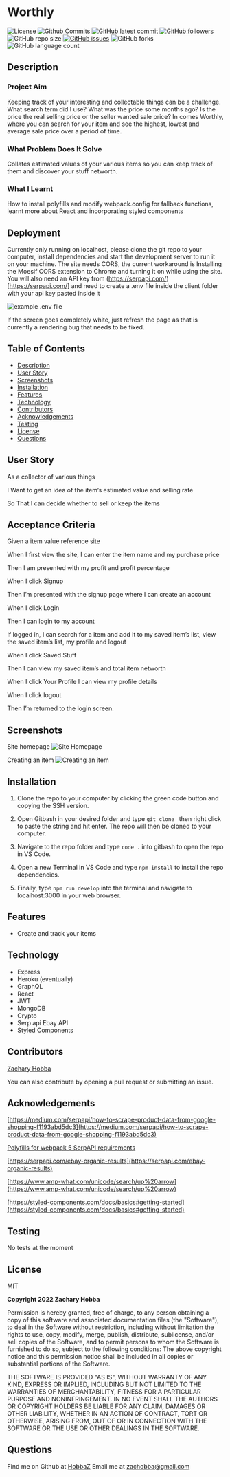 # Worthly

[![License](https://img.shields.io/badge/License-MIT-blue.svg)](https://choosealicense.com/licenses/mit/)
[![Github Commits](https://img.shields.io/github/commit-activity/w/HobbaZ/Project-3-Final-Project)](https://github.com/HobbaZ/Project-3-Final-Project/commits)
[![GitHub latest commit](https://img.shields.io/github/last-commit/HobbaZ/Project-3-Final-Project)](https://github.com/HobbaZ/Project-3-Final-Project/branches)
[![GitHub followers](https://img.shields.io/github/followers/HobbaZ.svg)]()
![GitHub repo size](https://img.shields.io/github/repo-size/HobbaZ/Project-3-Final-Project)
[![GitHub issues](https://img.shields.io/github/issues/HobbaZ/Project-3-Final-Project)](https://img.shields.io/github/issues/HobbaZ/Project-3-Final-Project)
![GitHub forks](https://img.shields.io/github/forks/HobbaZ/Project-3-Final-Project)
![GitHub language count](https://img.shields.io/github/languages/count/HobbaZ/Project-3-Final-Project)

## Description
### Project Aim ###
Keeping track of your interesting and collectable things can be a challenge. What search term did I use? What was the price some months ago? Is the price the real selling price or the seller wanted sale price? In comes Worthly, where you can search for your item and see the highest, lowest and average sale price over a period of time.

### What Problem Does It Solve ###
Collates estimated values of your various items so you can keep track of them and discover your stuff networth.

### What I Learnt ###
How to install polyfills and modify webpack.config for fallback functions, learnt more about React and incorporating styled components

## Deployment
Currently only running on localhost, please clone the git repo to your computer, install dependencies and start the development server to run it on your machine. The site needs CORS, the current workaround is Installing the Moesif CORS extension to Chrome and turning it on while using the site. You will also need an API key from (https://serpapi.com/)[https://serpapi.com/] and need to create a .env file inside the client folder with your api key pasted inside it

![example .env file](client/images/envexample.PNG)

If the screen goes completely white, just refresh the page as that is currently a rendering bug that needs to be fixed.

## Table of Contents
- [Description](#description)
- [User Story](#user-story)
- [Screenshots](#screenshots)
- [Installation](#installation)
- [Features](#features)
- [Technology](#technology)
- [Contributors](#contributors)
- [Acknowledgements](#acknowledgements)
- [Testing](#testing)
- [License](#license)
- [Questions](#questions)

## User Story
As a collector of various things

I Want to get an idea of the item’s estimated value and selling rate

So That I can decide whether to sell or keep the items

## Acceptance Criteria
Given a item value reference site

When I first view the site, I can enter the item name and my purchase price

Then I am presented with my profit and profit percentage

When I click Signup

Then I’m presented with the signup page where I can create an account

When I click Login

Then I can login to my account

If logged in, I can search for a item and add it to my saved item’s list, view the saved item’s list, my profile and logout

When I click Saved Stuff

Then I can view my saved item’s and total item networth

When I click Your Profile I can view my profile details

When I click logout

Then I’m returned to the login screen.

## Screenshots

Site homepage
![Site Homepage](client/images/screencapture-localhost-3000-2022-02-08-12_44_39.png)

Creating an item
![Creating an item](client/images/screencapture-localhost-3000-saved-stuff-2022-02-08-12_42_01.png)

## Installation

1. Clone the repo to your computer by clicking the green code button and copying the SSH version.

2. Open Gitbash in your desired folder and type ```git clone ``` then right click to paste the string and hit enter. The repo will then be cloned to your computer.

3. Navigate to the repo folder and type ```code .``` into gitbash to open the repo in VS Code.

4. Open a new Terminal in VS Code and type ```npm install``` to install the repo dependencies.

5. Finally, type ```npm run develop``` into the terminal and navigate to localhost:3000 in your web browser.

## Features

- Create and track your items

## Technology

- Express
- Heroku (eventually)
- GraphQL
- React
- JWT
- MongoDB
- Crypto
- Serp api Ebay API
- Styled Components

## Contributors
[Zachary Hobba](https://github.com/HobbaZ)

You can also contribute by opening a pull request or submitting an issue.

## Acknowledgements
[https://medium.com/serpapi/how-to-scrape-product-data-from-google-shopping-f1193abd5dc3](https://medium.com/serpapi/how-to-scrape-product-data-from-google-shopping-f1193abd5dc3)

[Polyfills for webpack 5 SerpAPI requirements](https://stackoverflow.com/questions/68707553/uncaught-referenceerror-buffer-is-not-defined)

[https://serpapi.com/ebay-organic-results](https://serpapi.com/ebay-organic-results)

[https://www.amp-what.com/unicode/search/up%20arrow](https://www.amp-what.com/unicode/search/up%20arrow)

[https://styled-components.com/docs/basics#getting-started](https://styled-components.com/docs/basics#getting-started)


## Testing
No tests at the moment

## License
MIT

**Copyright 2022 Zachary Hobba**

Permission is hereby granted, free of charge, to any person obtaining a copy of this software and associated documentation files (the "Software"), to deal in the Software without restriction, including without limitation the rights to use, copy, modify, merge, publish, distribute, sublicense, and/or sell copies of the Software, and to permit persons to whom the Software is furnished to do so, subject to the following conditions:
The above copyright notice and this permission notice shall be included in all copies or substantial portions of the Software.
    
THE SOFTWARE IS PROVIDED "AS IS", WITHOUT WARRANTY OF ANY KIND, EXPRESS OR IMPLIED, INCLUDING BUT NOT LIMITED TO THE WARRANTIES OF MERCHANTABILITY, FITNESS FOR A PARTICULAR PURPOSE AND NONINFRINGEMENT. IN NO EVENT SHALL THE AUTHORS OR COPYRIGHT HOLDERS BE LIABLE FOR ANY CLAIM, DAMAGES OR OTHER LIABILITY, WHETHER IN AN ACTION OF CONTRACT, TORT OR OTHERWISE, ARISING FROM, OUT OF OR IN CONNECTION WITH THE SOFTWARE OR THE USE OR OTHER DEALINGS IN THE SOFTWARE.

## Questions
Find me on Github at [HobbaZ](https://github.com/HobbaZ)
Email me at [zachobba@gmail.com](zachobba@gmail.com)